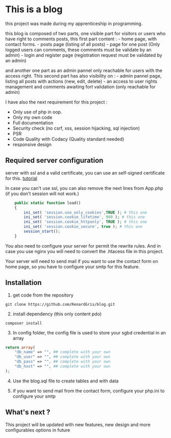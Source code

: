 # This is a blog

this project was made during my apprenticeship in programming. 

this blog is composed of two parts, one visible part for visitors or users who have right to comments posts, 
    this first part content : 
        - home page, with contact forms.
        - posts page (listing of all posts)
        - page for one post (Only logged users can comments, these comments must be validate by an admin)
        - login and register page (registration request must be validated by an admin)

and another one part as an admin pannel only reachable for users with the access right.
    This second part has also visibility on :
        - admin pannel page, listing all posts with actions (new, edit, delete)
        - an access to user rights management and comments awaiting fort validation (only reachable for admin)

I have also the next requirement for this project :
  - Only use of php in oop.
  - Only my own code 
  - Full documentation
  - Security check (no csrf, xss, session hijacking, sql injection)
  - PSR
  - Code Quality with Codacy (Quality standard needed)
  - responsive design

## Required server configuration

server with ssl and a valid certificate, you can use an self-signed certificate for this. [tutorial](https://www.digitalocean.com/community/tutorials/how-to-create-a-self-signed-ssl-certificate-for-apache-in-ubuntu-16-04)

In case you can't use ssl, you can also remove the next lines from App.php (if you don't session will not work.)

```php 
    public static function load()
    {
        ini_set( 'session.use_only_cookies',TRUE ); # this one
        ini_set( 'session.cookie_lifetime', 900 ); # this one
        ini_set( 'session.cookie_httponly', TRUE ); # this one
        ini_set( 'session.cookie_secure', true ); # this one
        session_start();
    }
```

You also need to configure your server for permit the rewrite rules. 
And in case you use nginx you will need to convert the .htacess file in this project. 

Your server will need to send mail if you want to use the contact form on home page, so you have to configure your smtp for this feature.

## Installation

 1. get code from the repository 
```git
git clone https://github.com/RenardGris/blog.git
```

 2. install dependency (this only content pdo)
```
composer install
```

 3. In config folder, the config file is used to store your sgbd credential in an array

```php 
return array(
    "db_name" => "", ## complete with your own 
    "db_user" => "", ## complete with your own
    "db_pass" => "", ## complete with your own
    "db_host" => "", ## complete with your own
);
```

 4. Use the blog.sql file to create tables and with data

 5. if you want to send mail from the contact form, configure your php.ini to configure your smtp

## What's next ?

This project will be updated with new features, new design and more configurables options in future
